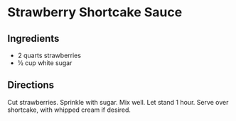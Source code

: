 # Strawberry Shortcake Sauce

## Ingredients

- 2 quarts strawberries
- ½ cup white sugar

## Directions

Cut strawberries. Sprinkle with sugar. Mix well. Let stand 1 hour. Serve over
shortcake, with whipped cream if desired.
